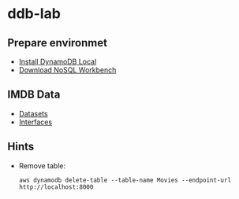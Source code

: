 # ddb-lab

## Prepare environmet

- [Install DynamoDB Local](https://dynobase.dev/run-dynamodb-locally/)
- [Download NoSQL Workbench](https://docs.aws.amazon.com/amazondynamodb/latest/developerguide/workbench.settingup.html)

## IMDB Data

- [Datasets](https://datasets.imdbws.com/)
- [Interfaces](https://www.imdb.com/interfaces/)

## Hints

- Remove table:

    `aws dynamodb delete-table --table-name Movies --endpoint-url http://localhost:8000`